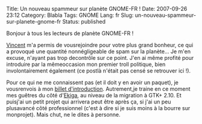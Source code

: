 Title: Un nouveau spammeur sur planète GNOME-FR !
Date: 2007-09-26 23:12
Category: Blabla
Tags: GNOME
Lang: fr
Slug: un-nouveau-spammeur-sur-planete-gnome-fr
Status: published

Bonjour à tous les lecteurs de planète GNOME-FR !

[Vincent](http://www.vuntz.net/journal/) m'a permis de vousrejoindre pour votre plus grand bonheur, ce qui a provoqué une quantité nonnégligeable de spam sur la planète... Je m'en excuse, n'ayant pas trop decontrôle sur ce point. J'en ai même profité pour introduire par la mêmeoccasion mon premier troll politique, bien involontairement également (ce postlà n'était pas censé se retrouver ici !).

Pour ce qui ne me connaissent pas (et il doit y en avoir un paquet), je vousrenvois à mon [billet d'introduction](/post/2006/12/06/Il-y-a-un-debut-a-tout). Autrement,je traine en ce moment mes guêtres du côté d'[Ekiga](http://ekiga.org/), au niveau de la migration à GTK+ 2.10. Et puisj'ai un petit projet qui arrivera peut être après ça, si j'ai un peu plusavancé côté professionnel (c'est à dire si je suis moins à la bourre sur monprojet). Mais chut, ne le dites à personne.
